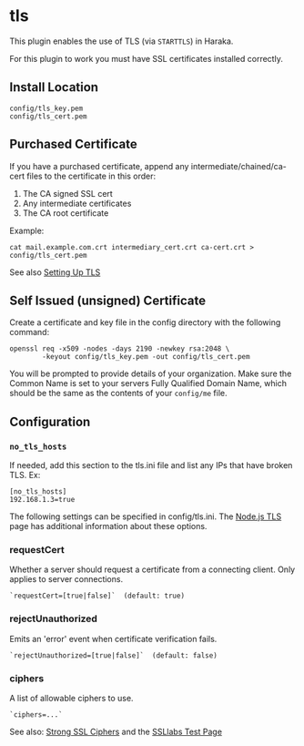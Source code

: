 # tls

This plugin enables the use of TLS (via `STARTTLS`) in Haraka.

For this plugin to work you must have SSL certificates installed correctly.

## Install Location

    config/tls_key.pem
    config/tls_cert.pem

## Purchased Certificate

If you have a purchased certificate, append any intermediate/chained/ca-cert
files to the certificate in this order:

1. The CA signed SSL cert
2. Any intermediate certificates
3. The CA root certificate

Example:

    cat mail.example.com.crt intermediary_cert.crt ca-cert.crt > config/tls_cert.pem

See also [Setting Up TLS](https://github.com/baudehlo/Haraka/wiki/Setting-up-TLS-with-CA-certificates)

## Self Issued (unsigned) Certificate

Create a certificate and key file in the config directory with the following
command:

    openssl req -x509 -nodes -days 2190 -newkey rsa:2048 \
            -keyout config/tls_key.pem -out config/tls_cert.pem

You will be prompted to provide details of your organization. Make sure the
Common Name is set to your servers Fully Qualified Domain Name, which should
be the same as the contents of your `config/me` file.

## Configuration

### `no_tls_hosts`

If needed, add this section to the tls.ini file and list any IPs that have
broken TLS. Ex:

    [no_tls_hosts]
    192.168.1.3=true


The following settings can be specified in config/tls.ini. The
[Node.js TLS](http://nodejs.org/api/tls.html) page has additional information
about these options.

### requestCert

Whether a server should request a certificate from a connecting client. Only
applies to server connections.

    `requestCert=[true|false]`  (default: true)

### rejectUnauthorized

Emits an 'error' event when certificate verification fails.

    `rejectUnauthorized=[true|false]`  (default: false)

### ciphers

A list of allowable ciphers to use.

    `ciphers=...`

See also: [Strong SSL Ciphers](http://cipherli.st) and the [SSLlabs Test Page](https://www.ssllabs.com/ssltest/index.html)

